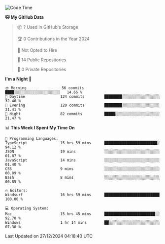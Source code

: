 <!--START_SECTION:waka-->
![Code Time](http://img.shields.io/badge/Code%20Time-6%2C475%20hrs%2047%20mins-blue)

**🐱 My GitHub Data** 

> 📦 ? Used in GitHub's Storage 
 > 
> 🏆 0 Contributions in the Year 2024
 > 
> 🚫 Not Opted to Hire
 > 
> 📜 14 Public Repositories 
 > 
> 🔑 0 Private Repositories 
 > 
**I'm a Night 🦉** 

```text
🌞 Morning                56 commits          ████░░░░░░░░░░░░░░░░░░░░░   14.66 % 
🌆 Daytime                124 commits         ████████░░░░░░░░░░░░░░░░░   32.46 % 
🌃 Evening                120 commits         ████████░░░░░░░░░░░░░░░░░   31.41 % 
🌙 Night                  82 commits          █████░░░░░░░░░░░░░░░░░░░░   21.47 % 
```


📊 **This Week I Spent My Time On** 

```text
💬 Programming Languages: 
TypeScript               15 hrs 59 mins      ████████████████████████░   94.12 % 
JSON                     19 mins             ░░░░░░░░░░░░░░░░░░░░░░░░░   01.87 % 
JavaScript               14 mins             ░░░░░░░░░░░░░░░░░░░░░░░░░   01.40 % 
CSS                      9 mins              ░░░░░░░░░░░░░░░░░░░░░░░░░   00.89 % 
Bash                     8 mins              ░░░░░░░░░░░░░░░░░░░░░░░░░   00.85 % 

🔥 Editors: 
Windsurf                 16 hrs 59 mins      █████████████████████████   100.00 % 

💻 Operating System: 
Mac                      15 hrs 45 mins      ███████████████████████░░   92.70 % 
Windows                  1 hr 14 mins        ██░░░░░░░░░░░░░░░░░░░░░░░   07.30 % 
```


 Last Updated on 27/12/2024 04:18:40 UTC
<!--END_SECTION:waka-->

